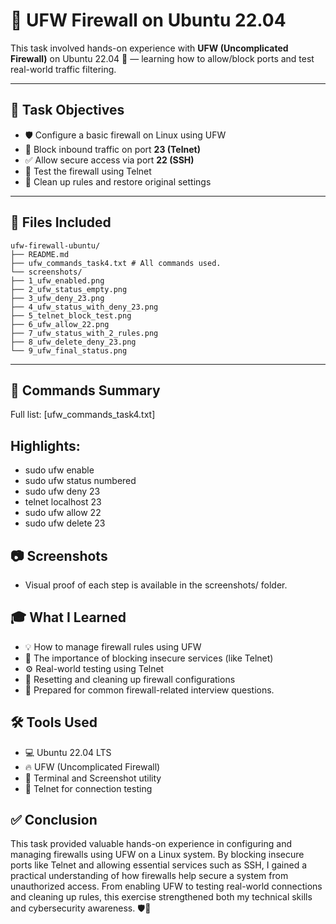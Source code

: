 # 🔐 UFW Firewall on Ubuntu 22.04 

This task involved hands-on experience with **UFW (Uncomplicated Firewall)** on Ubuntu 22.04 🐧 — learning how to allow/block ports and test real-world traffic filtering.

---

## 📌 Task Objectives
- 🛡️ Configure a basic firewall on Linux using UFW
- 🚫 Block inbound traffic on port **23 (Telnet)**
- ✅ Allow secure access via port **22 (SSH)**
- 🧪 Test the firewall using Telnet
- 🧹 Clean up rules and restore original settings

---

## 🧰 Files Included
```
ufw-firewall-ubuntu/
├── README.md
├── ufw_commands_task4.txt # All commands used.
└── screenshots/
├── 1_ufw_enabled.png
├── 2_ufw_status_empty.png
├── 3_ufw_deny_23.png
├── 4_ufw_status_with_deny_23.png
├── 5_telnet_block_test.png
├── 6_ufw_allow_22.png
├── 7_ufw_status_with_2_rules.png
├── 8_ufw_delete_deny_23.png
└── 9_ufw_final_status.png
```

---

## 🔧 Commands Summary

Full list: [ufw_commands_task4.txt]

## Highlights:

- sudo ufw enable
- sudo ufw status numbered
- sudo ufw deny 23
- telnet localhost 23
- sudo ufw allow 22
- sudo ufw delete 23

## 📷 Screenshots
- Visual proof of each step is available in the screenshots/ folder.

## 🎓 What I Learned

- 💡 How to manage firewall rules using UFW
- 🔐 The importance of blocking insecure services (like Telnet)
- ⚙️ Real-world testing using Telnet
- 🧹 Resetting and cleaning up firewall configurations
- 🧠 Prepared for common firewall-related interview questions.

## 🛠️ Tools Used

- 💻 Ubuntu 22.04 LTS
- 🔥 UFW (Uncomplicated Firewall)
- 📸 Terminal and Screenshot utility
- 🧪 Telnet for connection testing

## ✅ Conclusion
This task provided valuable hands-on experience in configuring and managing firewalls using UFW on a Linux system. By blocking insecure ports like Telnet and allowing essential services such as SSH, I gained a practical understanding of how firewalls help secure a system from unauthorized access. From enabling UFW to testing real-world connections and cleaning up rules, this exercise strengthened both my technical skills and cybersecurity awareness. 🛡️🐧

